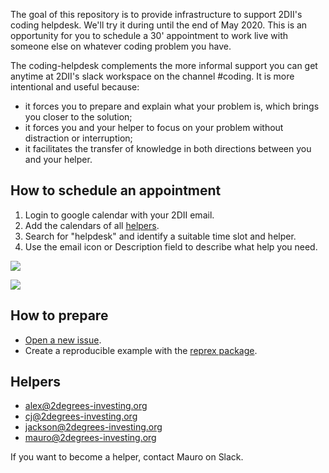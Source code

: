 The goal of this repository is to provide infrastructure to support 2DII's coding helpdesk. We'll try it during until the end of May 2020. This is an opportunity for you to schedule a 30' appointment to work live with someone else on whatever coding problem you have. 

The coding-helpdesk complements the more informal support you can get anytime at 2DII's slack workspace on the channel #coding. It is more intentional and useful because:
* it forces you to prepare and explain what your problem is, which brings you closer to the solution;
* it forces you and your helper to focus on your problem without distraction or interruption;
* it facilitates the transfer of knowledge in both directions between you and your helper.



## How to schedule an appointment

1. Login to google calendar with your 2DII email.
2. Add the calendars of all [helpers](https://github.com/2DegreesInvesting/coding-helpdesk#helpers).
3. Search for "helpdesk" and identify a suitable time slot and helper.
4. Use the email icon or Description field to describe what help you need.

![](http://i.imgur.com/RcbUaUF.png)

![](http://i.imgur.com/Rdsoso7.png)

## How to prepare

* [Open a new issue](https://github.com/2DegreesInvesting/coding-helpdesk/issues/new/choose).
* Create a reproducible example with the [reprex package](https://reprex.tidyverse.org/).

## Helpers

* alex@2degrees-investing.org
* cj@2degrees-investing.org
* jackson@2degrees-investing.org
* mauro@2degrees-investing.org

If you want to become a helper, contact Mauro on Slack.
